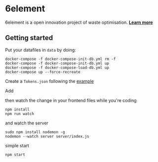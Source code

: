 # 6element

6element is a open innovation project of waste optimisation. **[Learn more](http://ants.builders/pages/6element.html)**


## Getting started

Put your datafiles in `data` by doing:

```
docker-compose -f docker-compose-init-db.yml rm -f
docker-compose -f docker-compose-init-db.yml up
docker-compose -f docker-compose-load-db.yml up
docker-compose up --force-recreate
```

Create a `Tokens.json` following the [example](Tokens.example.json)

Add 


then watch the change in your frontend files while you're coding

```
npm install
npm run watch
```

and watch the server 

```
sudo npm install nodemon -g
nodemon --watch server server/index.js
```


simple start

```
npm start
```